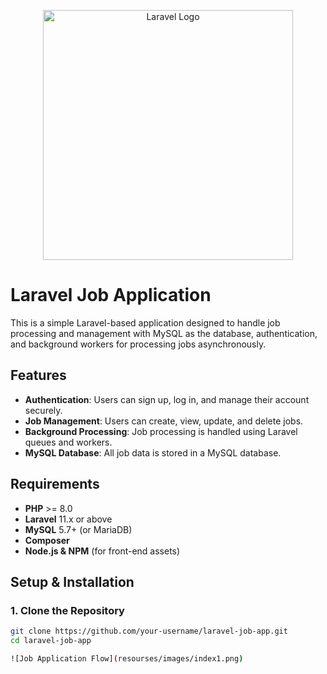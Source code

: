 <p align="center"><a href="https://laravel.com" target="_blank"><img src="https://raw.githubusercontent.com/laravel/art/master/logo-lockup/5%20SVG/2%20CMYK/1%20Full%20Color/laravel-logolockup-cmyk-red.svg" width="400" alt="Laravel Logo"></a></p>

# Laravel Job Application

This is a simple Laravel-based application designed to handle job processing and management with MySQL as the database, authentication, and background workers for processing jobs asynchronously.

## Features
- **Authentication**: Users can sign up, log in, and manage their account securely.
- **Job Management**: Users can create, view, update, and delete jobs.
- **Background Processing**: Job processing is handled using Laravel queues and workers.
- **MySQL Database**: All job data is stored in a MySQL database.

## Requirements

- **PHP** >= 8.0
- **Laravel** 11.x or above
- **MySQL** 5.7+ (or MariaDB)
- **Composer**
- **Node.js & NPM** (for front-end assets)

## Setup & Installation

### 1. Clone the Repository
```bash
git clone https://github.com/your-username/laravel-job-app.git
cd laravel-job-app

![Job Application Flow](resourses/images/index1.png)


